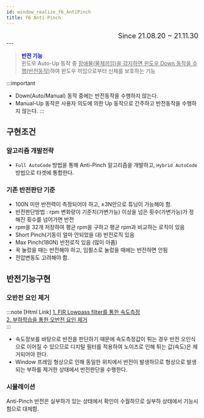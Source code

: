 ```yaml
---
id: window_realize_f6_AntiPinch
title: F6 Anti-Pinch
---
```

<div align="right">
  <font size="4">
    Since 21.08.20 ~ 21.11.30
  </font>
</div>
---

> <font color="blue"><strong>반전 기능</strong></font><br/>
> 윈도우 Auto-Up 동작 중 <u>장애물(물체끼임)을 감지하면 윈도우 Down 동작을 수행(반전동작)</u>하여 윈도우 끼임으로부터 신체를 보호하는 기능

:::important
* Down(Auto/Manual) 동작 중에는 반전동작을 수행하지 않는다.
* Manual-Up 동작은 사용자 의도에 의한 Up 동작으로 간주하고 반전동작을 수행하지 않는다.
:::


## 구현조건

### 알고리즘 개발전략

* `Full AutoCode` 방법을 통해 Anti-Pinch 알고리즘을 개발하고, `Hybrid AutoCode` 방법으로 타겟에 통합한다.

### 기존 반전판단 기준

* 100N 미만 반전력이 측정되어야 하고, ±3N안으로 튜닝이 가능해야 함.
* 반전판단방법 : rpm 변화량이 기준치(가변가능) 이상을 넘은 횟수(가변가능)가 정해진 횟수를 넘어가면 반전
* rpm을 32개 저장하여 평균 rpm을 구하고 평균 rpm과 비교하는 로직이 있음
* Short Pinch(기동이 얼마 안되었을 대) 반전로직 있음
* Max Pinch(180N) 반전로직 있음 (많이 아픔)
* 꾹 눌렀을 때는 반전해야 하고, 임펄스로 눌렀을 때에는 반전하면 안됨
* 전압변동도 고려해야 함.

## 반전기능구현

### 오반전 요인 제거

:::note [Html Link]
<a href="/assets/kalman/fir_filtering.html" target="_blank">1. FIR Lowpass filter를 통한 속도측정</a><br/>
<a href="/assets/mbd/sbcmDS_f6_AntiPinch.html" target="_blank">2. 부하학습을 통한 오반전 요인 제거</a><br/>
:::

* 속도정보를 바탕으로 반전을 판단하기 때문에 속도측정값이 튀는 경우 반전 오인식으로 이어질 수 있으므로 디지털 필터를 적용하여 노이즈로 인해 튀는 값(속도)은 제거되어야 한다.
* Window 프레임 형상으로 인해 동일한 위치에서 반전이 발생하므로 형상으로 발생되는 부하를 제거한 상태에서 반전판단을 수행한다.


### 시뮬레이션

Anti-Pinch 반전은 실부하가 있는 상태에서 확인이 수월하므로 실부하 상태에서 기능시험으로 대체함.
